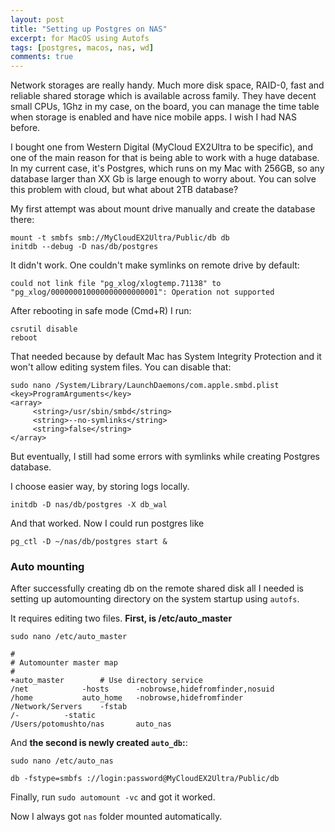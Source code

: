 ```yaml
---
layout: post
title: "Setting up Postgres on NAS"
excerpt: for MacOS using Autofs
tags: [postgres, macos, nas, wd]
comments: true
---
```


Network storages are really handy. Much more disk space,
RAID-0, fast and reliable shared storage which is available across family. 
They have decent small CPUs, 1Ghz in my case, on the board, you can manage the time table when storage is enabled and have nice mobile apps. I wish I had NAS before.

I bought one from Western Digital (MyCloud EX2Ultra to be specific), and
one of the main reason for that is being able to work with a huge database.
In my current case, it's Postgres, which runs on my Mac with 256GB, so any database larger than XX Gb is large enough to worry about. You can solve this problem with cloud, but what about 2TB database?

My first attempt was about mount drive manually and create the database there:

```
mount -t smbfs smb://MyCloudEX2Ultra/Public/db db
initdb --debug -D nas/db/postgres
```

It didn't work. One couldn't make symlinks on remote drive by default:

```
could not link file "pg_xlog/xlogtemp.71138" to "pg_xlog/000000010000000000000001": Operation not supported
```

After rebooting in safe mode (Cmd+R) I run:

```
csrutil disable
reboot
```

That needed because by default Mac has System Integrity Protection and it won't allow editing system files. You can disable that:

```
sudo nano /System/Library/LaunchDaemons/com.apple.smbd.plist
<key>ProgramArguments</key>
<array>
     <string>/usr/sbin/smbd</string>
     <string>--no-symlinks</string>
     <string>false</string>
</array>
```

But eventually, I still had some errors with symlinks while creating Postgres database.

I choose easier way, by storing logs locally.

```
initdb -D nas/db/postgres -X db_wal
```

And that worked. Now I could run postgres like
```
pg_ctl -D ~/nas/db/postgres start &
```

### Auto mounting

After successfully creating db on the remote shared disk all I needed is setting up automounting directory on the system startup using `autofs`.

It requires editing two files. **First, is /etc/auto_master**

```
sudo nano /etc/auto_master

#
# Automounter master map
#
+auto_master		# Use directory service
/net			-hosts		-nobrowse,hidefromfinder,nosuid
/home			auto_home	-nobrowse,hidefromfinder
/Network/Servers	-fstab
/-			-static
/Users/potomushto/nas		auto_nas
```

And **the second is newly created `auto_db`:**:

```
sudo nano /etc/auto_nas

db -fstype=smbfs ://login:password@MyCloudEX2Ultra/Public/db
```

Finally, run `sudo automount -vc` and got it worked. 

Now I always got `nas` folder mounted automatically.
